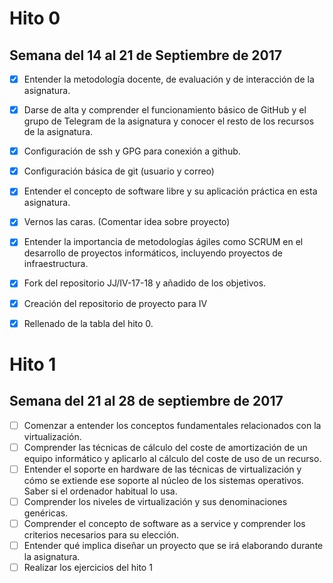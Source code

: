# Hito 0

## Semana del 14 al 21 de Septiembre de 2017

- [x] Entender la metodología docente, de evaluación y de interacción de la asignatura.
- [x] Darse de alta y comprender el funcionamiento básico de GitHub y el grupo de Telegram de la asignatura y conocer el resto de los recursos de la asignatura.
- [x] Configuración de ssh y GPG para conexión a github.
- [x] Configuración básica de git (usuario y correo)
- [x] Entender el concepto de software libre y su aplicación práctica en esta asignatura.
- [x] Vernos las caras. (Comentar idea sobre proyecto)
- [x] Entender la importancia de metodologías ágiles como SCRUM en el desarrollo de proyectos informáticos, incluyendo proyectos de infraestructura.
- [x] Fork del repositorio JJ/IV-17-18 y añadido de los objetivos.
- [x] Creación del repositorio de proyecto para IV
- [x] Rellenado de la tabla del hito 0.


# Hito 1

## Semana del 21 al 28 de septiembre de 2017


- [ ] Comenzar a entender los conceptos fundamentales relacionados con la virtualización.
- [ ] Comprender las técnicas de cálculo del coste de amortización de un equipo informático y aplicarlo al cálculo del coste de uso de un recurso.
- [ ] Entender el soporte en hardware de las técnicas de virtualización y cómo se extiende ese soporte al núcleo de los sistemas operativos. Saber si el ordenador habitual lo usa.
- [ ] Comprender los niveles de virtualización y sus denominaciones genéricas.
- [ ] Comprender el concepto de software as a service y comprender los criterios necesarios para su elección.
- [ ] Entender qué implica diseñar un proyecto que se irá elaborando durante la asignatura.
- [ ] Realizar los ejercicios del hito 1

